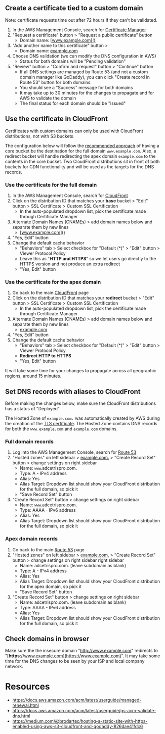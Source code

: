 ## Create a certificate tied to a custom domain
Note: certificate requests time out after 72 hours if they can't be validated.

1. In the AWS Management Console, search for [ Certificate Manager ](https://console.aws.amazon.com/acm/home?region=us-east-1#/)
2. "Request a certificate" button > "Request a public certificate" button
    * Domain name: [www.example.com]()
3. "Add another name to this certificate" button >
    * Domain name: [example.com]()
4. Choose DNS validation (we can modify the DNS configuration in AWS)
    * Status for both domains will be "Pending validation"
5. "Review" button > "Confirm and request" button > "Continue" button
    * If all DNS settings are managed by Route 53 (and not a custom domain manager like GoDaddy), you can click "Create record in Route 53" button for both domains
    * You should see a "Success" message for both domains
    * It may take up to 30 minutes for the changes to propagate and for AWS to validate the domain
    * The final status for each domain should be "Issued"

## Use the certificate in CloudFront
Certificates with custom domains can only be used with CloudFront distributions, not with S3 buckets.

The configuration below will follow the [recommended approach](./Setting-Up-S3-for-Domain-Redirects.md#introduction) of having a core bucket be the destination for the full domain `www.example.com`. Also, a redirect bucket will handle redirecting the apex domain `example.com` to the contents in the core bucket. Two CloudFront distributions sit in front of both buckets for CDN functionality and will be used as the targets for the DNS records.

### Use the certificate for the full domain
1. In the AWS Management Console, search for [ CloudFront ](https://console.aws.amazon.com/cloudfront/home?#)
2. Click on the distribution ID that matches your **base** bucket > "Edit" button > SSL Certificate > Custom SSL Certification
    * In the auto-populated dropdown list, pick the certificate made through Certificate Manager
3. Alternate Domain Names (CNAMEs) > add domain names below and separate them by new lines
    * [www.example.com]()
4. "Yes, Edit" button
5. Change the default cache behavior
    * "Behaviors" tab > Select checkbox for "Default (*)" > "Edit" button > Viewer Protocol Policy
    * Leave this as "**HTTP and HTTPS**" so we let users go directly to the HTTPS version and not produce an extra redirect
    * "Yes, Edit" button

### Use the certificate for the apex domain
1. Go back to the main [CloudFront](https://console.aws.amazon.com/cloudfront/home?#) page
2. Click on the distribution ID that matches your **redirect** bucket > "Edit" button > SSL Certificate > Custom SSL Certification
    * In the auto-populated dropdown list, pick the certificate made through Certificate Manager
3. Alternate Domain Names (CNAMEs) > add domain names below and separate them by new lines
    * [example.com]()
4. "Yes, Edit" button
5. Change the default cache behavior
    * "Behaviors" tab > Select checkbox for "Default (*)" > "Edit" button > Viewer Protocol Policy
    * **Redirect HTTP to HTTPS**
    * "Yes, Edit" button

It will take some time for your changes to propagate across all geographic regions, around 15 minutes.

## Set DNS records with aliases to CloudFront
Before making the changes below, make sure the CloudFront distributions has a status of "Deployed".

The Hosted Zone of `example.com.` was automatically created by AWS during the creation of the [TLS certificate](./Creating-a-SSL-TLS-Certificate-for-a-Custom-Domain.md). The Hosted Zone contains DNS records for both the `www.example.com` and `example.com` domains.

### Full domain records
1. Log into the AWS Management Console, search for [Route 53](https://console.aws.amazon.com/route53/home?#)
1. "Hosted zones" on left sidebar > [example.com.]() > "Create Record Set" button > change settings on right sidebar
    * Name: `www`.adcetrispro.com.
    * Type: A - IPv4 address
    * Alias: Yes
    * Alias Target: Dropdown list should show your CloudFront distribution for the full domain, so pick it
    * "Save Record Set" button
1. "Create Record Set" button > change settings on right sidebar
    * Name: `www`.adcetrispro.com.
    * Type: AAAA - IPv6 address
    * Alias: Yes
    * Alias Target: Dropdown list should show your CloudFront distribution for the full domain, so pick it

### Apex domain records
1. Go back to the main [Route 53](https://console.aws.amazon.com/route53/home?#) page
1. "Hosted zones" on left sidebar > [example.com.]() > "Create Record Set" button > change settings on right sidebar
right sidebar
    * Name: adcetrispro.com. (leave subdomain as blank)
    * Type: A - IPv4 address
    * Alias: Yes
    * Alias Target: Dropdown list should show your CloudFront distribution for the apex domain, so pick it
    * "Save Record Set" button
1. "Create Record Set" button > change settings on right sidebar
    * Name: adcetrispro.com. (leave subdomain as blank)
    * Type: AAAA - IPv6 address
    * Alias: Yes
    * Alias Target: Dropdown list should show your CloudFront distribution for the full domain, so pick it

## Check domains in browser
Make sure the the insecure domain "http://www.example.com" redirects to "[**https**://www.example.com](https://www.example.com)". It may take some time for the DNS changes to be seen by your ISP and local company network.

# Resources
  * https://docs.aws.amazon.com/acm/latest/userguide/managed-renewal.html
  * https://docs.aws.amazon.com/acm/latest/userguide/gs-acm-validate-dns.html
  * https://medium.com/@brodartec/hosting-a-static-site-with-https-enabled-using-aws-s3-cloudfront-and-godaddy-826dae41fdc6

